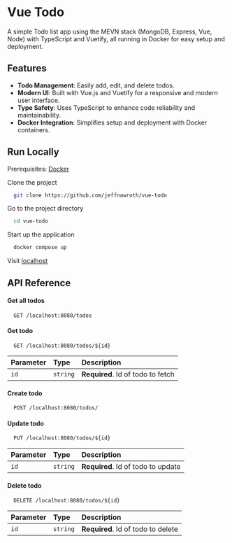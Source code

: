 
# Vue Todo

A simple Todo list app using the MEVN stack (MongoDB, Express, Vue, Node) with TypeScript and Vuetify, all running in Docker for easy setup and deployment.




## Features

- **Todo Management**: Easily add, edit, and delete todos.
- **Modern UI**: Built with Vue.js and Vuetify for a responsive and modern user interface.
- **Type Safety**: Uses TypeScript to enhance code reliability and maintainability.
- **Docker Integration**: Simplifies setup and deployment with Docker containers.


## Run Locally

Prerequisites: [Docker](https://www.docker.com/)

Clone the project

```bash
  git clone https://github.com/jeffnawroth/vue-todo
```

Go to the project directory

```bash
  cd vue-todo
```

Start up the application

```bash
  docker compose up
```

Visit [localhost](http://localhost)



## API Reference

#### Get all todos

```http
  GET /localhost:8080/todos
```

#### Get todo

```http
  GET /localhost:8080/todos/${id}
```

| Parameter | Type     | Description                       |
| :-------- | :------- | :-------------------------------- |
| `id`      | `string` | **Required**. Id of todo to fetch |

#### Create todo

```http
  POST /localhost:8080/todos/
```

#### Update todo

```http
  PUT /localhost:8080/todos/${id}
```

| Parameter | Type     | Description                       |
| :-------- | :------- | :-------------------------------- |
| `id`      | `string` | **Required**. Id of todo to update |

#### Delete todo

```http
  DELETE /localhost:8080/todos/${id}
```

| Parameter | Type     | Description                       |
| :-------- | :------- | :-------------------------------- |
| `id`      | `string` | **Required**. Id of todo to delete |